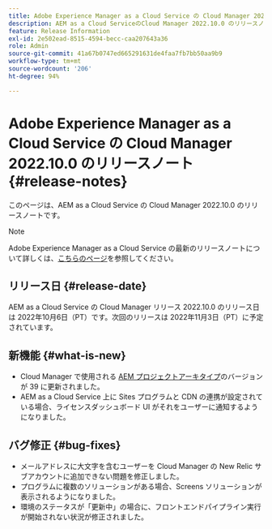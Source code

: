 ```yaml
---
title: Adobe Experience Manager as a Cloud Service の Cloud Manager 2022.10.0 のリリースノート
description: AEM as a Cloud ServiceのCloud Manager 2022.10.0 のリリースノート。
feature: Release Information
exl-id: 2e502ead-8515-4594-becc-caa207643a36
role: Admin
source-git-commit: 41a67b0747ed665291631de4faa7fb7bb50aa9b9
workflow-type: tm+mt
source-wordcount: '206'
ht-degree: 94%

---
```


# Adobe Experience Manager as a Cloud Service の Cloud Manager 2022.10.0 のリリースノート {#release-notes}

このページは、AEM as a Cloud Service の Cloud Manager 2022.10.0 のリリースノートです。

>[!NOTE]
>
>Adobe Experience Manager as a Cloud Service の最新のリリースノートについて詳しくは、[こちらのページ](/help/release-notes/release-notes-cloud/release-notes-current.md)を参照してください。

## リリース日 {#release-date}

AEM as a Cloud Service の Cloud Manager リリース 2022.10.0 のリリース日は 2022年10月6日（PT）です。次回のリリースは 2022年11月3日（PT）に予定されています。

## 新機能 {#what-is-new}

* Cloud Manager で使用される [AEM プロジェクトアーキタイプ](https://experienceleague.adobe.com/docs/experience-manager-core-components/using/developing/archetype/overview.html)のバージョンが 39 に更新されました。
* AEM as a Cloud Service 上に Sites プログラムと CDN の連携が設定されている場合、ライセンスダッシュボード UI がそれをユーザーに通知するようになりました。

## バグ修正 {#bug-fixes}

* メールアドレスに大文字を含むユーザーを Cloud Manager の New Relic サブアカウントに追加できない問題を修正しました。
* プログラムに複数のソリューションがある場合、Screens ソリューションが表示されるようになりました。
* 環境のステータスが「更新中」の場合に、フロントエンドパイプライン実行が開始されない状況が修正されました。
